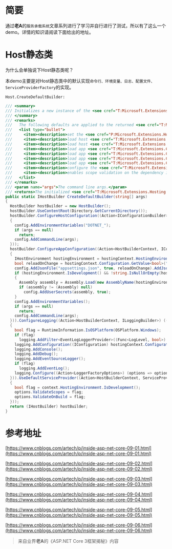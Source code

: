 # 简要
通过**老A**的`服务承载系统`文章系列进行了学习并自行进行了测试，所以有了这么一个demo。详情的知识请阅读下面给出的地址。
# Host静态类
为什么会单独说下Host静态类呢？

本demo主要是对Host静态类中的默认实现`命令行、环境变量、日志、配置文件、ServiceProviderFactory`的实现。


`Host.CreateDefaultBuilder:`
```csharp
/// <summary>
/// Initializes a new instance of the <see cref="T:Microsoft.Extensions.Hosting.HostBuilder" /> class with pre-configured defaults.
/// </summary>
/// <remarks>
///   The following defaults are applied to the returned <see cref="T:Microsoft.Extensions.Hosting.HostBuilder" />:
///   <list type="bullet">
///     <item><description>set the <see cref="P:Microsoft.Extensions.Hosting.IHostEnvironment.ContentRootPath" /> to the result of <see cref="M:System.IO.Directory.GetCurrentDirectory" /></description></item>
///     <item><description>load host <see cref="T:Microsoft.Extensions.Configuration.IConfiguration" /> from "DOTNET_" prefixed environment variables</description></item>
///     <item><description>load host <see cref="T:Microsoft.Extensions.Configuration.IConfiguration" /> from supplied command line args</description></item>
///     <item><description>load app <see cref="T:Microsoft.Extensions.Configuration.IConfiguration" /> from 'appsettings.json' and 'appsettings.[<see cref="P:Microsoft.Extensions.Hosting.IHostEnvironment.EnvironmentName" />].json'</description></item>
///     <item><description>load app <see cref="T:Microsoft.Extensions.Configuration.IConfiguration" /> from User Secrets when <see cref="P:Microsoft.Extensions.Hosting.IHostEnvironment.EnvironmentName" /> is 'Development' using the entry assembly</description></item>
///     <item><description>load app <see cref="T:Microsoft.Extensions.Configuration.IConfiguration" /> from environment variables</description></item>
///     <item><description>load app <see cref="T:Microsoft.Extensions.Configuration.IConfiguration" /> from supplied command line args</description></item>
///     <item><description>configure the <see cref="T:Microsoft.Extensions.Logging.ILoggerFactory" /> to log to the console, debug, and event source output</description></item>
///     <item><description>enables scope validation on the dependency injection container when <see cref="P:Microsoft.Extensions.Hosting.IHostEnvironment.EnvironmentName" /> is 'Development'</description></item>
///   </list>
/// </remarks>
/// <param name="args">The command line args.</param>
/// <returns>The initialized <see cref="T:Microsoft.Extensions.Hosting.IHostBuilder" />.</returns>
public static IHostBuilder CreateDefaultBuilder(string[] args)
{
  HostBuilder hostBuilder = new HostBuilder();
  hostBuilder.UseContentRoot(Directory.GetCurrentDirectory());
  hostBuilder.ConfigureHostConfiguration((Action<IConfigurationBuilder>) (config =>
  {
    config.AddEnvironmentVariables("DOTNET_");
    if (args == null)
      return;
    config.AddCommandLine(args);
  }));
  hostBuilder.ConfigureAppConfiguration((Action<HostBuilderContext, IConfigurationBuilder>) ((hostingContext, config) =>
  {
    IHostEnvironment hostingEnvironment = hostingContext.HostingEnvironment;
    bool reloadOnChange = hostingContext.Configuration.GetValue<bool>("hostBuilder:reloadConfigOnChange", true);
    config.AddJsonFile("appsettings.json", true, reloadOnChange).AddJsonFile("appsettings." + hostingEnvironment.EnvironmentName + ".json", true, reloadOnChange);
    if (hostingEnvironment.IsDevelopment() && !string.IsNullOrEmpty(hostingEnvironment.ApplicationName))
    {
      Assembly assembly = Assembly.Load(new AssemblyName(hostingEnvironment.ApplicationName));
      if (assembly != (Assembly) null)
        config.AddUserSecrets(assembly, true);
    }
    config.AddEnvironmentVariables();
    if (args == null)
      return;
    config.AddCommandLine(args);
  })).ConfigureLogging((Action<HostBuilderContext, ILoggingBuilder>) ((hostingContext, logging) =>
  {
    bool flag = RuntimeInformation.IsOSPlatform(OSPlatform.Windows);
    if (flag)
      logging.AddFilter<EventLogLoggerProvider>((Func<LogLevel, bool>) (level => level >= LogLevel.Warning));
    logging.AddConfiguration((IConfiguration) hostingContext.Configuration.GetSection("Logging"));
    logging.AddConsole();
    logging.AddDebug();
    logging.AddEventSourceLogger();
    if (flag)
      logging.AddEventLog();
    logging.Configure((Action<LoggerFactoryOptions>) (options => options.ActivityTrackingOptions = ActivityTrackingOptions.SpanId | ActivityTrackingOptions.TraceId | ActivityTrackingOptions.ParentId));
  })).UseDefaultServiceProvider((Action<HostBuilderContext, ServiceProviderOptions>) ((context, options) =>
  {
    bool flag = context.HostingEnvironment.IsDevelopment();
    options.ValidateScopes = flag;
    options.ValidateOnBuild = flag;
  }));
  return (IHostBuilder) hostBuilder;
}
```
# 参考地址
[https://www.cnblogs.com/artech/p/inside-asp-net-core-09-01.html](https://www.cnblogs.com/artech/p/inside-asp-net-core-09-01.html)

[https://www.cnblogs.com/artech/p/inside-asp-net-core-09-02.html](https://www.cnblogs.com/artech/p/inside-asp-net-core-09-02.html)

[https://www.cnblogs.com/artech/p/inside-asp-net-core-09-03.html](https://www.cnblogs.com/artech/p/inside-asp-net-core-09-03.html)

[https://www.cnblogs.com/artech/p/inside-asp-net-core-09-04.html](https://www.cnblogs.com/artech/p/inside-asp-net-core-09-04.html)

[https://www.cnblogs.com/artech/p/inside-asp-net-core-09-05.html](https://www.cnblogs.com/artech/p/inside-asp-net-core-09-05.html)

[https://www.cnblogs.com/artech/p/inside-asp-net-core-09-06.html](https://www.cnblogs.com/artech/p/inside-asp-net-core-09-06.html)

> 来自业界**老A**的《ASP.NET Core 3框架揭秘》内容